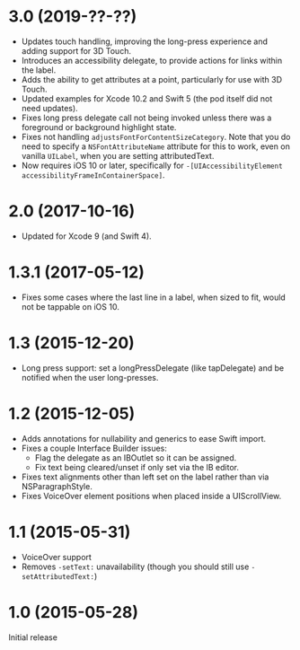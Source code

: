 # 3.0 (2019-??-??)

- Updates touch handling, improving the long-press experience and adding support for 3D Touch.
- Introduces an accessibility delegate, to provide actions for links within the label.
- Adds the ability to get attributes at a point, particularly for use with 3D Touch.
- Updated examples for Xcode 10.2 and Swift 5 (the pod itself did not need updates).
- Fixes long press delegate call not being invoked unless there was a foreground or background highlight state.
- Fixes not handling `adjustsFontForContentSizeCategory`. Note that you do need to specify a `NSFontAttributeName` attribute for this to work, even on vanilla `UILabel`, when you are setting attributedText.
- Now requires iOS 10 or later, specifically for `-[UIAccessibilityElement accessibilityFrameInContainerSpace]`.

# 2.0 (2017-10-16)

- Updated for Xcode 9 (and Swift 4).

# 1.3.1 (2017-05-12)

- Fixes some cases where the last line in a label, when sized to fit, would not be tappable on iOS 10.

# 1.3 (2015-12-20)

- Long press support: set a longPressDelegate (like tapDelegate) and be notified when the user long-presses.

# 1.2 (2015-12-05)

- Adds annotations for nullability and generics to ease Swift import.
- Fixes a couple Interface Builder issues:
    - Flag the delegate as an IBOutlet so it can be assigned.
    - Fix text being cleared/unset if only set via the IB editor.
- Fixes text alignments other than left set on the label rather than via NSParagraphStyle.
- Fixes VoiceOver element positions when placed inside a UIScrollView.

# 1.1 (2015-05-31)

- VoiceOver support
- Removes `-setText:` unavailability (though you should still use `-setAttributedText:`)

# 1.0 (2015-05-28)

Initial release
